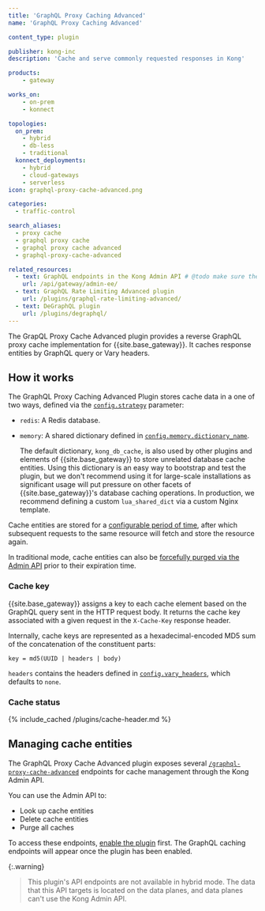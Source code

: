 ```yaml
---
title: 'GraphQL Proxy Caching Advanced'
name: 'GraphQL Proxy Caching Advanced'

content_type: plugin

publisher: kong-inc
description: 'Cache and serve commonly requested responses in Kong'

products:
    - gateway

works_on:
    - on-prem
    - konnect

topologies:
  on_prem:
    - hybrid
    - db-less
    - traditional
  konnect_deployments:
    - hybrid
    - cloud-gateways
    - serverless
icon: graphql-proxy-cache-advanced.png

categories:
  - traffic-control

search_aliases:
  - proxy cache
  - graphql proxy cache
  - graphql proxy cache advanced
  - graphql-proxy-cache-advanced

related_resources:
  - text: GraphQL endpoints in the Kong Admin API # @todo make sure these endpoints get generated
    url: /api/gateway/admin-ee/
  - text: GraphQL Rate Limiting Advanced plugin
    url: /plugins/graphql-rate-limiting-advanced/
  - text: DeGraphQL plugin
    url: /plugins/degraphql/
---
```


The GrapQL Proxy Cache Advanced plugin provides a reverse GraphQL proxy cache implementation for {{site.base_gateway}}. 
It caches response entities by GraphQL query or Vary headers.

## How it works

The GraphQL Proxy Caching Advanced Plugin stores cache data in a one of two ways, defined via the [`config.strategy`](/plugins/graphql-proxy-cache-advanced/reference/#schema--config-strategy) parameter:

* `redis`: A Redis database.
* `memory`: A shared dictionary defined in [`config.memory.dictionary_name`](/plugins/graphql-proxy-cache-advanced/reference/#schema--config-memory-dictionary_name).

  The default dictionary, `kong_db_cache`, is also used by other plugins and elements of {{site.base_gateway}} to store unrelated database cache entities.
  Using this dictionary is an easy way to bootstrap and test the plugin, but we don't recommend using it for large-scale installations as significant usage will put pressure on other facets of {{site.base_gateway}}'s database caching operations. 
  In production, we recommend defining a custom `lua_shared_dict` via a custom Nginx template.

Cache entities are stored for a [configurable period of time](/plugins/graphql-proxy-cache-advanced/reference/#schema--config-cache_ttl), after which subsequent requests to the same resource will fetch and store the resource again. 

In traditional mode, cache entities can also be [forcefully purged via the Admin API](#managing-cache-entities) prior to their expiration time.

### Cache key

{{site.base_gateway}} assigns a key to each cache element based on the GraphQL query sent in the HTTP request body.
It returns the cache key associated with a given request in the `X-Cache-Key` response header.

Internally, cache keys are represented as a hexadecimal-encoded MD5 sum of the concatenation of the constituent parts:

```
key = md5(UUID | headers | body)
```

`headers` contains the headers defined in [`config.vary_headers`](/plugins/graphql-proxy-cache-advanced/reference/#schema--config-vary_headers), which defaults to `none`.

### Cache status

{% include_cached /plugins/cache-header.md %}

## Managing cache entities

The GraphQL Proxy Cache Advanced plugin exposes several [`/graphql-proxy-cache-advanced`](/api/gateway/admin-ee/) 
endpoints for cache management through the Kong Admin API.

You can use the Admin API to:
* Look up cache entities
* Delete cache entities
* Purge all caches

To access these endpoints, [enable the plugin](/plugins/graphql-proxy-cache-advanced/examples/) first.
The GraphQL caching endpoints will appear once the plugin has been enabled.

{:.warning}
> This plugin's API endpoints are not available in hybrid mode. 
The data that this API targets is located on the data planes, and data planes can't use the Kong Admin API.